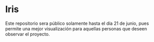 # Iris

Este repositorio sera público solamente hasta el día 21 de junio, pues permite una mejor visualización para aquellas personas que deseen observar el proyecto.
